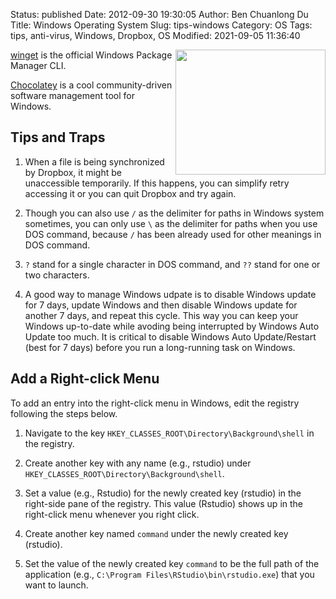 Status: published
Date: 2012-09-30 19:30:05
Author: Ben Chuanlong Du
Title: Windows Operating System
Slug: tips-windows
Category: OS
Tags: tips, anti-virus, Windows, Dropbox, OS
Modified: 2021-09-05 11:36:40

<img src="http://dclong.github.io/media/windows/windows.png" height="200" width="240" align="right"/>

[winget](https://github.com/microsoft/winget-cli)
is the official Windows Package Manager CLI.

[Chocolatey](https://chocolatey.org/) 
is a cool community-driven software management tool for Windows.

## Tips and Traps

1. When a file is being synchronized by Dropbox,
    it might be unaccessible temporarily. 
    If this happens, 
    you can simplify retry accessing it or you can quit Dropbox and try again.

2. Though you can also use `/` as the delimiter for paths in Windows system sometimes, 
    you can only use `\` as the delimiter for paths when you use DOS command, 
    because `/` has been already used for other meanings in DOS command.

3. `?` stand for a single character in DOS command, 
    and `??` stand for one or two characters.

4. A good way to manage Windows udpate is to disable Windows update for 7 days,
    update Windows and then disable Windows update for another 7 days,
    and repeat this cycle.
    This way you can keep your Windows up-to-date 
    while avoding being interrupted by Windows Auto Update too much.
    It is critical to disable Windows Auto Update/Restart (best for 7 days)
    before you run a long-running task on Windows.

## Add a Right-click Menu

To add an entry into the right-click menu in Windows, 
edit the registry following the steps below.

1. Navigate to the key `HKEY_CLASSES_ROOT\Directory\Background\shell` in the registry.

2. Create another key with any name (e.g., rstudio) under `HKEY_CLASSES_ROOT\Directory\Background\shell`. 

3. Set a value (e.g., Rstudio) for the newly created key (rstudio)
    in the right-side pane of the registry.
    This value (Rstudio) shows up in the right-click menu whenever you right click.

4. Create another key named `command` under the newly created key (rstudio).

5. Set the value of the newly created key `command` 
    to be the full path of the application
    (e.g., `C:\Program Files\RStudio\bin\rstudio.exe`)
    that you want to launch.

